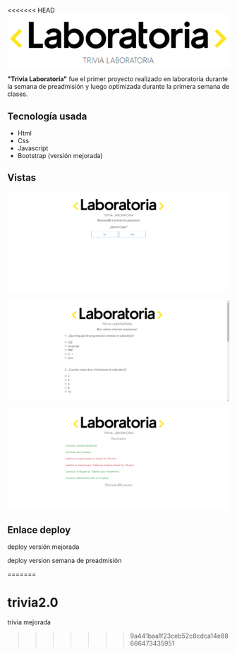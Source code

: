 <<<<<<< HEAD
![image](img4.jpg)

**"Trivia Laboratoria"** fue el primer proyecto realizado en laboratoria durante la semana de preadmisión y luego optimizada durante la primera semana de clases.

## Tecnología usada

* Html
* Css
* Javascript
* Bootstrap (versión mejorada)

## Vistas

![image](img1.jpg)

![image](img2.jpg)

![image](img3.jpg)

## Enlace deploy

deploy versión mejorada


deploy version semana de preadmisión

=======
# trivia2.0
trivia mejorada
>>>>>>> 9a441baa1f23ceb52c8cdca14e88666473435951
